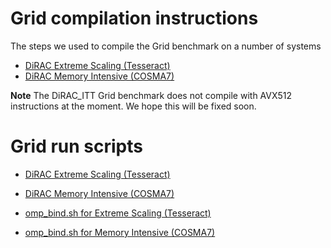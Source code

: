 # Grid compilation instructions

The steps we used to compile the Grid benchmark on a number of systems

   - [DiRAC Extreme Scaling (Tesseract)](tesseract_compile.md)
   - [DiRAC Memory Intensive (COSMA7)](cosma7_compile.md)
   
**Note** The DiRAC_ITT Grid benchmark does not compile with AVX512 instructions at the moment. We hope this will be fixed soon.
   
# Grid run scripts

   - [DiRAC Extreme Scaling (Tesseract)](tesseract_run.pbs)
   - [DiRAC Memory Intensive (COSMA7)](cosma7_run.slurm)
   
   - [omp_bind.sh for Extreme Scaling (Tesseract)](tesseract_omp_bind.sh)
   - [omp_bind.sh for Memory Intensive (COSMA7)](cosma7_omp_bind.sh)

